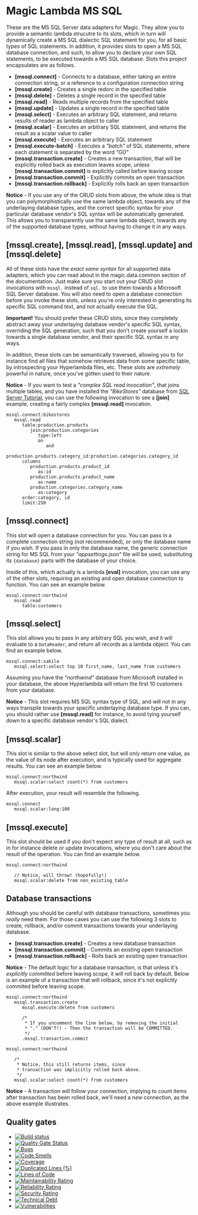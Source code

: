 
# Magic Lambda MS SQL

These are the MS SQL Server data adapters for Magic. They allow you to provide a semantic
lambda strucutre to its slots, which in turn will dynamically create a MS SQL dialectic SQL statement for you, for all basic
types of SQL statements. In addition, it provides slots to open a MS SQL database connection, and such, to allow you to
declare your own SQL statements, to be executed towards a MS SQL database. Slots this project encapsulates are as follows.

* __[mssql.connect]__ - Connects to a database, either taking an entire connection string, or a reference to a configuration connection string
* __[mssql.create]__ - Creates a single redorc in the specified table
* __[mssql.delete]__ - Deletes a single record in the specified table
* __[mssql.read]__ - Reads multiple records from the specified table
* __[mssql.update]__ - Updates a single record in the specified table
* __[mssql.select]__ - Executes an arbitrary SQL statement, and returns results of reader as lambda object to caller
* __[mssql.scalar]__ - Executes an arbitrary SQL statement, and returns the result as a scalar value to caller
* __[mssql.execute]__ - Executes an aribitrary SQL statement
* __[mssql.execute-batch]__ - Executes a _"batch"_ of SQL statements, where each statement is separated by the word _"GO"_
* __[mssql.transaction.create]__ - Creates a new transaction, that will be explicitly rolled back as execution leaves scope, unless __[mssql.transaction.commit]__ is explicitly called before leaving scope
* __[mssql.transaction.commit]__ - Explicitly commits an open transaction
* __[mssql.transaction.rollback]__ - Explicitly rolls back an open transaction

**Notice** - If you use any of the CRUD slots from above, the whole idea is that you can polymorphistically use the
same lambda object, towards any of the underlaying database types, and the correct specific syntax for your particular
database vendor's SQL syntax will be automatically generated.
This allows you to transparently use the same lambda object, towards any of the supported database types, without
having to change it in any ways.

## [mssql.create], [mssql.read], [mssql.update] and [mssql.delete]

All of these slots have the _exact same syntax_ for all supported data adapters, which you can read about in the
magic.data.common section of the documentation. Just make sure you start out your CRUD slot invocations with
`mssql.` instead of `sql.` to use
them towards a Microsoft SQL Server database. You will also need to open a database connection before you invoke
these slots, unless you're only interested in generating its specific SQL command text, and not actually execute
the SQL.

**Important!** You should prefer these CRUD slots, since they completely abstract away your underlaying
database vendor's specific SQL syntax, overriding the SQL generation, such that you don't create yourself
a lockin towards a single database vendor, and their specific SQL syntax in any ways.

In addition, these slots can be semantically traversed, allowing you to for instance find all files
that somehow retrieves data from some specific table, by introspecting your Hyperlambda files, etc.
These slots are _extremely_ powerful in nature, once you've gotten used to their nature.

**Notice** - If you want to test a _"complex SQL read invocation"_, that joins multiple tables, and you have installed the
_"BikeStores"_ database from [SQL Server Tutorial](https://www.sqlservertutorial.net/sql-server-sample-database/),
you can use the following invocation to see a **[join]** example, creating a fairly complex **[mssql.read]** invocation.

```
mssql.connect:bikestores
   mssql.read
      table:production.products
         join:production.categories
            type:left
            on
               and
                  production.products.category_id:production.categories.category_id
      columns
         production.products.product_id
            as:id
         production.products.product_name
            as:name
         production.categories.category_name
            as:category
      order:category, id
      limit:250
```

## [mssql.connect]

This slot will open a database connection for you. You can pass in a complete connection string (not recommended),
or only the database name if you wish. If you pass in only the database name, the generic connection string for MS SQL
from your _"appsettings.json"_ file will be used, substituting its `{database}` parts with the database of your choice.

Inside of this, which actually is a lambda **[eval]** invocation, you can use any of the other slots, requiring
an existing and open database connection to function. You can see an example below.

```
mssql.connect:northwind
   mssql.read
      table:customers
```

## [mssql.select]

This slot allows you to pass in any arbitrary SQL you wish, and it will evaluate to a `DataReader`, and return
all records as a lambda object. You can find an example below.

```
mssql.connect:sakila
   mssql.select:select top 10 first_name, last_name from customers
```

Assuming you have the _"northwind"_ database from Microsoft installed in your database, the above
Hyperlambda will return the first 10 customers from your database.

**Notice** - This slot requires MS SQL syntax type of SQL, and will not in any ways transpile towards your specific underlaying
database type. If you can, you should rather use **[mssql.read]** for instance, to avoid tying yourself down to a
specific database vendor's SQL dialect.

## [mssql.scalar]

This slot is similar to the above select slot, but will only return one value, as the value of its node after
execution, and is typically used for aggregate results. You can see an example below.

```
mssql.connect:northwind
   mssql.scalar:select count(*) from customers
```

After execution, your result will resemble the following.

```
mssql.connect
   mssql.scalar:long:100
```

## [mssql.execute]

This slot should be used if you don't expect any type of result at all, such as in for instance delete or update
invocations, where you don't care about the result of the operation. You can find an example below.

```
mssql.connect:northwind

   // Notice, will throw! (hopefully!)
   mssql.scalar:delete from non_existing_table
```

## Database transactions

Although you should be careful with database transactions, sometimes you _really_ need them. For those cases you
can use the following 3 slots to create, rollback, and/or commit transactions towards your underlaying database.

* __[mssql.transaction.create]__ - Creates a new database transaction
* __[mssql.transaction.commit]__ - Commits an existing open transaction
* __[mssql.transaction.rollback]__ - Rolls back an existing open transaction

**Notice** - The default logic for a database transaction, is that unless it's _explicitly committed_
before leaving scope, it will roll back by default. Below is an example of a transaction that will
rollback, since it's not explicitly commited before leaving scope.

```
mssql.connect:northwind
   mssql.transaction.create
      mssql.execute:delete from customers

      /*
       * If you uncomment the line below, by removing the initial
       * "." (DON'T!) - Then the transaction will be COMMITTED.
       */
      .mssql.transaction.commit

mssql.connect:northwind

   /*
    * Notice, this still returns items, since
    * transaction was implicitly rolled back above.
    */
   mssql.scalar:select count(*) from customers
```

**Notice** - A transaction will follow your connection, implying to count items
after transaction has been rolled back, we'll need a _new_ connection, as the
above example illustrates.

## Quality gates

- [![Build status](https://travis-ci.com/polterguy/magic.lambda.mssql.svg?master)](https://travis-ci.com/polterguy/magic.lambda.mssql)
- [![Quality Gate Status](https://sonarcloud.io/api/project_badges/measure?project=polterguy_magic.lambda.mssql&metric=alert_status)](https://sonarcloud.io/dashboard?id=polterguy_magic.lambda.mssql)
- [![Bugs](https://sonarcloud.io/api/project_badges/measure?project=polterguy_magic.lambda.mssql&metric=bugs)](https://sonarcloud.io/dashboard?id=polterguy_magic.lambda.mssql)
- [![Code Smells](https://sonarcloud.io/api/project_badges/measure?project=polterguy_magic.lambda.mssql&metric=code_smells)](https://sonarcloud.io/dashboard?id=polterguy_magic.lambda.mssql)
- [![Coverage](https://sonarcloud.io/api/project_badges/measure?project=polterguy_magic.lambda.mssql&metric=coverage)](https://sonarcloud.io/dashboard?id=polterguy_magic.lambda.mssql)
- [![Duplicated Lines (%)](https://sonarcloud.io/api/project_badges/measure?project=polterguy_magic.lambda.mssql&metric=duplicated_lines_density)](https://sonarcloud.io/dashboard?id=polterguy_magic.lambda.mssql)
- [![Lines of Code](https://sonarcloud.io/api/project_badges/measure?project=polterguy_magic.lambda.mssql&metric=ncloc)](https://sonarcloud.io/dashboard?id=polterguy_magic.lambda.mssql)
- [![Maintainability Rating](https://sonarcloud.io/api/project_badges/measure?project=polterguy_magic.lambda.mssql&metric=sqale_rating)](https://sonarcloud.io/dashboard?id=polterguy_magic.lambda.mssql)
- [![Reliability Rating](https://sonarcloud.io/api/project_badges/measure?project=polterguy_magic.lambda.mssql&metric=reliability_rating)](https://sonarcloud.io/dashboard?id=polterguy_magic.lambda.mssql)
- [![Security Rating](https://sonarcloud.io/api/project_badges/measure?project=polterguy_magic.lambda.mssql&metric=security_rating)](https://sonarcloud.io/dashboard?id=polterguy_magic.lambda.mssql)
- [![Technical Debt](https://sonarcloud.io/api/project_badges/measure?project=polterguy_magic.lambda.mssql&metric=sqale_index)](https://sonarcloud.io/dashboard?id=polterguy_magic.lambda.mssql)
- [![Vulnerabilities](https://sonarcloud.io/api/project_badges/measure?project=polterguy_magic.lambda.mssql&metric=vulnerabilities)](https://sonarcloud.io/dashboard?id=polterguy_magic.lambda.mssql)
